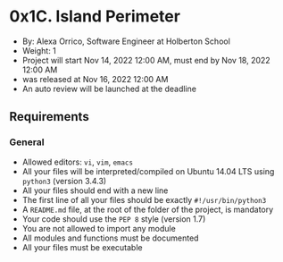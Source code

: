 # 0x1C. Island Perimeter

-   By:  Alexa Orrico, Software Engineer at Holberton School
-   Weight:  1
-   Project will start  Nov 14, 2022 12:00 AM, must end by  Nov 18, 2022 12:00 AM
-   was  released at  Nov 16, 2022 12:00 AM
-   An auto review will be launched at the deadline

## Requirements

### General

-   Allowed editors:  `vi`,  `vim`,  `emacs`
-   All your files will be interpreted/compiled on Ubuntu 14.04 LTS using  `python3`  (version 3.4.3)
-   All your files should end with a new line
-   The first line of all your files should be exactly  `#!/usr/bin/python3`
-   A  `README.md`  file, at the root of the folder of the project, is mandatory
-   Your code should use the  `PEP 8`  style (version 1.7)
-   You are not allowed to import any module
-   All modules and functions must be documented
-   All your files must be executable